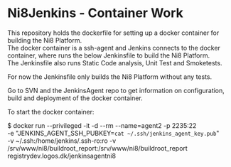 # Ni8Jenkins - Container Work

This repository holds the dockerfile for setting up a docker container for building the Ni8 Platform.  
The docker container is a ssh-agent and Jenkins connects to the docker container, where runs the below Jenkinsfile to build
the Ni8 Platform.  
The Jenkinsfile also runs Static Code analysis, Unit Test and Smoketests. 

For now the Jenkinsfile only builds the Ni8 Platform without any tests.

Go to SVN and the JenkinsAgent repo to get information on configuration, build and deployment of the docker container.


To start the docker container: 

$ docker run --privileged  -it -d --rm --name=agent2 -p 2235:22 \
-e "JENKINS_AGENT_SSH_PUBKEY=`cat ~/.ssh/jenkins_agent_key.pub`" \
-v ~/.ssh:/home/jenkins/.ssh-ro:ro -v \
/srv/www/ni8/buildroot_report:/srv/www/ni8/buildroot_report registrydev.logos.dk/jenkinsagentni8 